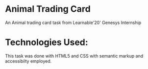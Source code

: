 # Animal Trading Card
An Animal trading card task from Learnable'20' Genesys Internship

# Technologies Used:
This task was done with HTML5 and CSS with semantic markup and accessibilty employed.
